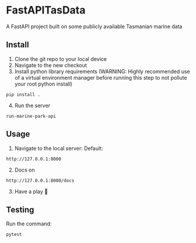 # FastAPITasData
A FastAPI project built on some publicly available Tasmanian marine data

## Install
1. Clone the git repo to your local device
2. Navigate to the new checkout
3. Install python library requirements (WARNING: Highly recommended use of a virtual environment manager before running this step to not pollute your root python install)
```
pip install .
```
4. Run the server
```
run-marine-park-api
```

## Usage
1. Navigate to the local server: Default:
```
http://127.0.0.1:8000
```
2. Docs on
```
http://127.0.0.1:8000/docs
```
3. Have a play 🎉


## Testing
Run the command:
```
pytest
```
